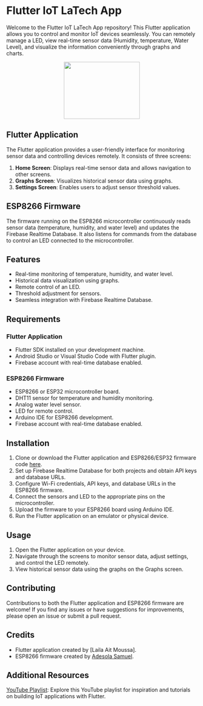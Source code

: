 # Flutter IoT LaTech App

Welcome to the Flutter IoT LaTech App repository! This Flutter application allows you to control and monitor IoT devices seamlessly. You can remotely manage a LED, view real-time sensor data (Humidity, temperature, Water Level), and visualize the information conveniently through graphs and charts.

<p align="center">
    <img src="LaTech_App.gif" width="200" height="150" />
</p>

## Flutter Application

The Flutter application provides a user-friendly interface for monitoring sensor data and controlling devices remotely. It consists of three screens:

1. **Home Screen**: Displays real-time sensor data and allows navigation to other screens.
2. **Graphs Screen**: Visualizes historical sensor data using graphs.
3. **Settings Screen**: Enables users to adjust sensor threshold values.

## ESP8266 Firmware

The firmware running on the ESP8266 microcontroller continuously reads sensor data (temperature, humidity, and water level) and updates the Firebase Realtime Database. It also listens for commands from the database to control an LED connected to the microcontroller.

## Features

- Real-time monitoring of temperature, humidity, and water level.
- Historical data visualization using graphs.
- Remote control of an LED.
- Threshold adjustment for sensors.
- Seamless integration with Firebase Realtime Database.

## Requirements

### Flutter Application

- Flutter SDK installed on your development machine.
- Android Studio or Visual Studio Code with Flutter plugin.
- Firebase account with real-time database enabled.

### ESP8266 Firmware

- ESP8266 or ESP32 microcontroller board.
- DHT11 sensor for temperature and humidity monitoring.
- Analog water level sensor.
- LED for remote control.
- Arduino IDE for ESP8266 development.
- Firebase account with real-time database enabled.

## Installation

1. Clone or download the Flutter application and ESP8266/ESP32 firmware code [here](ESP_FLUTTER).
2. Set up Firebase Realtime Database for both projects and obtain API keys and database URLs.
3. Configure Wi-Fi credentials, API keys, and database URLs in the ESP8266 firmware.
4. Connect the sensors and LED to the appropriate pins on the microcontroller.
5. Upload the firmware to your ESP8266 board using Arduino IDE.
6. Run the Flutter application on an emulator or physical device.

## Usage

1. Open the Flutter application on your device.
2. Navigate through the screens to monitor sensor data, adjust settings, and control the LED remotely.
3. View historical sensor data using the graphs on the Graphs screen.

## Contributing

Contributions to both the Flutter application and ESP8266 firmware are welcome! If you find any issues or have suggestions for improvements, please open an issue or submit a pull request.

## Credits

- Flutter application created by [Laila Ait Moussa].
- ESP8266 firmware created by [Adesola Samuel](https://github.com/adesolasamuel).

## Additional Resources
[YouTube Playlist](https://www.youtube.com/playlist?list=PLEDaotIsUUtiPeA21hq7B9FgO_MV-5a4H): Explore this YouTube playlist for inspiration and tutorials on building IoT applications with Flutter.

